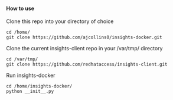 #### How to use 

Clone this repo into your directory of choice

  ```
  cd /home/
  git clone https://github.com/ajcollins0/insights-docker.git
  ```

Clone the current insights-client repo in your /var/tmp/ directory

  ```
  cd /var/tmp/
  git clone https://github.com/redhataccess/insights-client.git
  ```

Run insights-docker 

  ```
  cd /home/insights-docker/
  python __init__.py
  ```